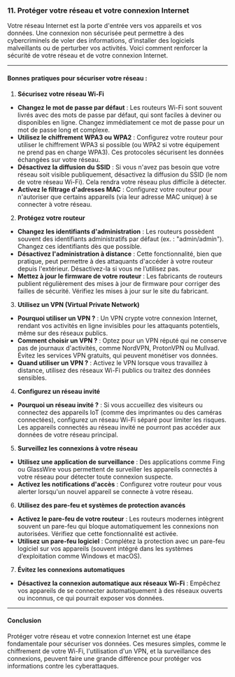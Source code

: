 ### 11. **Protéger votre réseau et votre connexion Internet**

Votre réseau Internet est la porte d'entrée vers vos appareils et vos données. Une connexion non sécurisée peut permettre à des cybercriminels de voler des informations, d'installer des logiciels malveillants ou de perturber vos activités. Voici comment renforcer la sécurité de votre réseau et de votre connexion Internet.

---

#### Bonnes pratiques pour sécuriser votre réseau :

1. **Sécurisez votre réseau Wi-Fi**

- **Changez le mot de passe par défaut** : Les routeurs Wi-Fi sont souvent livrés avec des mots de passe par défaut, qui sont faciles à deviner ou disponibles en ligne. Changez immédiatement ce mot de passe pour un mot de passe long et complexe.
- **Utilisez le chiffrement WPA3 ou WPA2** : Configurez votre routeur pour utiliser le chiffrement WPA3 si possible (ou WPA2 si votre équipement ne prend pas en charge WPA3). Ces protocoles sécurisent les données échangées sur votre réseau.
- **Désactivez la diffusion du SSID** : Si vous n'avez pas besoin que votre réseau soit visible publiquement, désactivez la diffusion du SSID (le nom de votre réseau Wi-Fi). Cela rendra votre réseau plus difficile à détecter.
- **Activez le filtrage d'adresses MAC** : Configurez votre routeur pour n'autoriser que certains appareils (via leur adresse MAC unique) à se connecter à votre réseau.


2. **Protégez votre routeur**

- **Changez les identifiants d'administration** : Les routeurs possèdent souvent des identifiants administratifs par défaut (ex. : "admin/admin"). Changez ces identifiants dès que possible.
- **Désactivez l'administration à distance** : Cette fonctionnalité, bien que pratique, peut permettre à des attaquants d'accéder à votre routeur depuis l'extérieur. Désactivez-la si vous ne l’utilisez pas.
- **Mettez à jour le firmware de votre routeur** : Les fabricants de routeurs publient régulièrement des mises à jour de firmware pour corriger des failles de sécurité. Vérifiez les mises à jour sur le site du fabricant.


3. **Utilisez un VPN (Virtual Private Network)**

- **Pourquoi utiliser un VPN ?** : Un VPN crypte votre connexion Internet, rendant vos activités en ligne invisibles pour les attaquants potentiels, même sur des réseaux publics.
- **Comment choisir un VPN ?** : Optez pour un VPN réputé qui ne conserve pas de journaux d'activités, comme NordVPN, ProtonVPN ou Mullvad. Évitez les services VPN gratuits, qui peuvent monétiser vos données.
- **Quand utiliser un VPN ?** : Activez le VPN lorsque vous travaillez à distance, utilisez des réseaux Wi-Fi publics ou traitez des données sensibles.


4. **Configurez un réseau invité**

- **Pourquoi un réseau invité ?** : Si vous accueillez des visiteurs ou connectez des appareils IoT (comme des imprimantes ou des caméras connectées), configurez un réseau Wi-Fi séparé pour limiter les risques. Les appareils connectés au réseau invité ne pourront pas accéder aux données de votre réseau principal.


5. **Surveillez les connexions à votre réseau**

- **Utilisez une application de surveillance** : Des applications comme Fing ou GlassWire vous permettent de surveiller les appareils connectés à votre réseau pour détecter toute connexion suspecte.
- **Activez les notifications d'accès** : Configurez votre routeur pour vous alerter lorsqu'un nouvel appareil se connecte à votre réseau.


6. **Utilisez des pare-feu et systèmes de protection avancés**

- **Activez le pare-feu de votre routeur** : Les routeurs modernes intègrent souvent un pare-feu qui bloque automatiquement les connexions non autorisées. Vérifiez que cette fonctionnalité est activée.
- **Utilisez un pare-feu logiciel** : Complétez la protection avec un pare-feu logiciel sur vos appareils (souvent intégré dans les systèmes d’exploitation comme Windows et macOS).


7. **Évitez les connexions automatiques**

- **Désactivez la connexion automatique aux réseaux Wi-Fi** : Empêchez vos appareils de se connecter automatiquement à des réseaux ouverts ou inconnus, ce qui pourrait exposer vos données.

---

#### Conclusion
Protéger votre réseau et votre connexion Internet est une étape fondamentale pour sécuriser vos données. Ces mesures simples, comme le chiffrement de votre Wi-Fi, l'utilisation d'un VPN, et la surveillance des connexions, peuvent faire une grande différence pour protéger vos informations contre les cyberattaques.